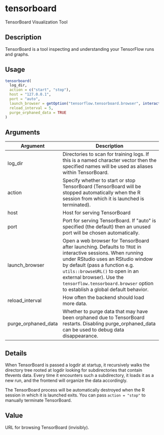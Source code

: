 # tensorboard


TensorBoard Visualization Tool




## Description

TensorBoard is a tool inspecting and understanding your TensorFlow runs and
graphs.





## Usage
```r
tensorboard(
  log_dir,
  action = c("start", "stop"),
  host = "127.0.0.1",
  port = "auto",
  launch_browser = getOption("tensorflow.tensorboard.browser", interactive()),
  reload_interval = 5,
  purge_orphaned_data = TRUE
)
```




## Arguments


Argument      |Description
------------- |----------------
log_dir | Directories to scan for training logs. If this is a named character vector then the specified names will be used as aliases within TensorBoard.
action | Specify whether to start or stop TensorBoard (TensorBoard will be stopped automatically when the R session from which it is launched is terminated).
host | Host for serving TensorBoard
port | Port for serving TensorBoard. If "auto" is specified (the default) then an unused port will be chosen automatically.
launch_browser | Open a web browser for TensorBoard after launching. Defaults to ``TRUE`` in interactive sessions. When running under RStudio uses an RStudio window by default (pass a function e.g. `utils::browseURL()` to open in an external browser). Use the ``tensorflow.tensorboard.browser`` option to establish a global default behavior.
reload_interval | How often the backend should load more data.
purge_orphaned_data | Whether to purge data that may have been orphaned due to TensorBoard restarts. Disabling purge_orphaned_data can be used to debug data disappearance.




## Details

When TensorBoard is passed a logdir at startup, it recursively walks
the directory tree rooted at logdir looking for subdirectories that contain
tfevents data. Every time it encounters such a subdirectory, it loads it as
a new run, and the frontend will organize the data accordingly.

The TensorBoard process will be automatically destroyed when the R session
in which it is launched exits. You can pass ``action = "stop"`` to manually
terminate TensorBoard.





## Value

URL for browsing TensorBoard (invisibly).





